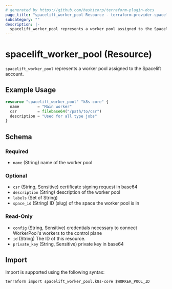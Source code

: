 ```yaml
---
# generated by https://github.com/hashicorp/terraform-plugin-docs
page_title: "spacelift_worker_pool Resource - terraform-provider-spacelift"
subcategory: ""
description: |-
  spacelift_worker_pool represents a worker pool assigned to the Spacelift account.
---
```


# spacelift_worker_pool (Resource)

`spacelift_worker_pool` represents a worker pool assigned to the Spacelift account.

## Example Usage

```terraform
resource "spacelift_worker_pool" "k8s-core" {
  name        = "Main worker"
  csr         = filebase64("/path/to/csr")
  description = "Used for all type jobs"
}
```

<!-- schema generated by tfplugindocs -->
## Schema

### Required

- `name` (String) name of the worker pool

### Optional

- `csr` (String, Sensitive) certificate signing request in base64
- `description` (String) description of the worker pool
- `labels` (Set of String)
- `space_id` (String) ID (slug) of the space the worker pool is in

### Read-Only

- `config` (String, Sensitive) credentials necessary to connect WorkerPool's workers to the control plane
- `id` (String) The ID of this resource.
- `private_key` (String, Sensitive) private key in base64

## Import

Import is supported using the following syntax:

```shell
terraform import spacelift_worker_pool.k8s-core $WORKER_POOL_ID
```
